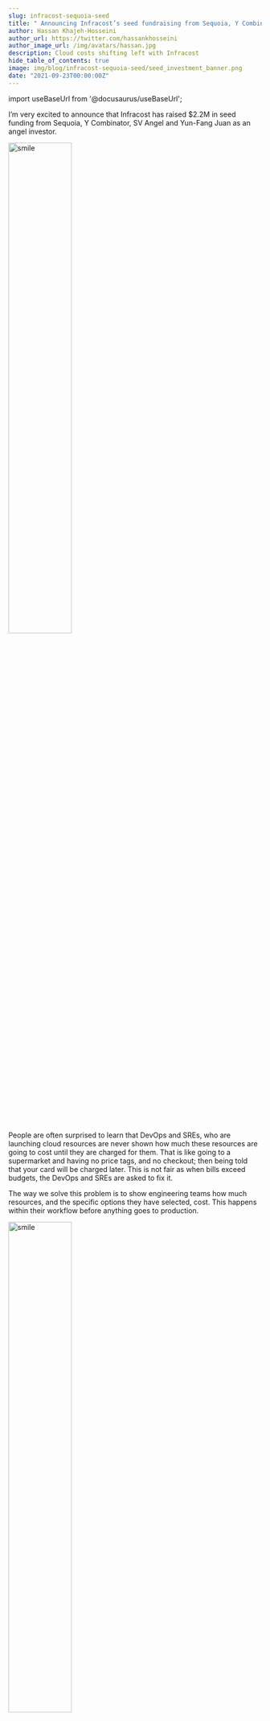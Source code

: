 ```yaml
---
slug: infracost-sequoia-seed
title: " Announcing Infracost’s seed fundraising from Sequoia, Y Combinator & SV Angel"
author: Hassan Khajeh-Hosseini
author_url: https://twitter.com/hassankhosseini
author_image_url: /img/avatars/hassan.jpg
description: Cloud costs shifting left with Infracost
hide_table_of_contents: true
image: img/blog/infracost-sequoia-seed/seed_investment_banner.png
date: "2021-09-23T00:00:00Z"
---
```


import useBaseUrl from '@docusaurus/useBaseUrl';

I’m very excited to announce that Infracost has raised $2.2M in seed funding from Sequoia, Y Combinator, SV Angel and Yun-Fang Juan as an angel investor.

<div style={{textAlign: 'center'}}>
  <img src={useBaseUrl("img/blog/infracost-sequoia-seed/smile.gif")} width="50%" alt="smile"/>
</div>

People are often surprised to learn that DevOps and SREs, who are launching cloud resources are never shown how much these resources are going to cost until they are charged for them. That is like going to a supermarket and having no price tags, and no checkout; then being told that your card will be charged later. This is not fair as when bills exceed budgets, the DevOps and SREs are asked to fix it.

The way we solve this problem is to show engineering teams how much resources, and the specific options they have selected, cost. This happens within their workflow before anything goes to production.

<div style={{textAlign: 'center'}}>
  <img src={useBaseUrl("img/blog/infracost-sequoia-seed/mindblown.gif")} width="50%" alt="smile"/>
</div>

Ali, Alistair and I launched Infracost in late 2020 as an open source project, and have gained over 4,000 GitHub stars, with a community who are helping direct the roadmap as well as contributing code. We currently track over 3 million price points from AWS, Google Cloud and Microsoft Azure; have support for popular CI/CD systems such as GitHub Actions, GitLab CI, CircleCI, Bitbucket Pipelines, Jenkins; and support Terraform, with more IaC tools coming soon.

There are many super interesting problems we still need to solve, ranging from supporting many different types of cloud resources, cloud providers and charges, custom pricing discounts for large enterprises, usage-based resources and their consumption estimates (e.g. how much data-transfer will go through these resources, so we can calculate the cost) just to name a few. Just check out our [GitHub issue board](https://github.com/infracost/infracost/issues). With that, I’d love to invite you to [join us](https://www.notion.so/infracost/Join-the-team-6512e4f4a89d4fc5b7a112583c0a1c3c) as a founding engineer.

I want to thank our amazing open source community of users and contributors for helping us reach this milestone. I hope to see you around 😊

Hassan, Ali, Alistair
